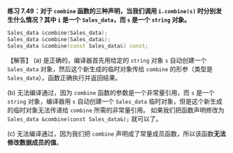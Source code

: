**练习 7.49：对于 `combine` 函数的三种声明，当我们调用 `i.combine(s)` 时分别发生什么情况？其中 `i` 是一个 `Sales_data`，而 `s` 是一个 `string` 对象。**

```cpp
Sales_data &combine(Sales_data);
Sales_data &combine(Sales_data&);
Sales_data &combine(const Sales_data&) const;
```

【解答】
(a) 是正确的，编译器首先用给定的 `string` 对象 `s` 自动创建一个 `Sales_data` 对象，然后这个新生成的临时对象传给 `combine` 的形参（类型是 `Sales_data`），函数正确执行并返回结果。

(b) 无法编译通过，因为 `combine` 函数的参数是一个非常量引用，而 `s` 是一个 `string` 对象，编译器用 `s` 自动创建一个 `Sales_data` 临时对象，但是这个新生成的临时对象无法传递给 `combine` 所需的非常量引用。
如果我们把函数声明修改为 `Sales_data &combine(const Sales_data&);` 就可以了。

(c) 无法编译通过，因为我们把 `combine` 声明成了常量成员函数，所以该函数**无法修改数据成员的值**。
